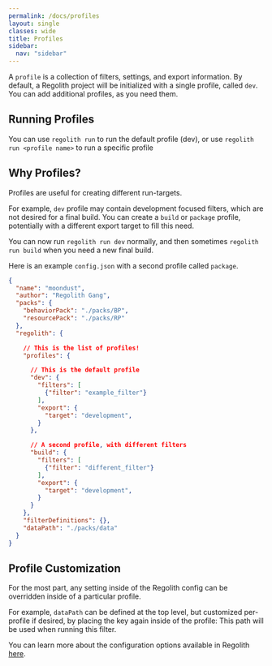 ```yaml
---
permalink: /docs/profiles
layout: single
classes: wide
title: Profiles
sidebar:
  nav: "sidebar"
---
```


A `profile` is a collection of filters, settings, and export information. By default, a Regolith project will be initialized with a single profile, called `dev`. You can add additional profiles, as you need them.

## Running Profiles

You can use `regolith run` to run the default profile (dev), or use `regolith run <profile name>` to run a specific profile

## Why Profiles?

Profiles are useful for creating different run-targets. 

For example, `dev` profile may contain development focused filters, which are not desired for a final build. You can create a `build` or `package` profile, potentially with a different export target to fill this need. 

You can now run `regolith run dev` normally, and then sometimes `regolith run build` when you need a new final build.

Here is an example `config.json` with a second profile called `package`.

```json
{
  "name": "moondust",
  "author": "Regolith Gang",
  "packs": {
    "behaviorPack": "./packs/BP",
    "resourcePack": "./packs/RP"
  },
  "regolith": {

    // This is the list of profiles!
    "profiles": {

      // This is the default profile
      "dev": {
        "filters": [
          {"filter": "example_filter"}
        ],
        "export": {
          "target": "development",
        }
      },

      // A second profile, with different filters
      "build": {
        "filters": [
          {"filter": "different_filter"}
        ],
        "export": {
          "target": "development",
        }
      }
    },
    "filterDefinitions": {},
    "dataPath": "./packs/data"
  }
}
```

## Profile Customization

For the most part, any setting inside of the Regolith config can be overridden inside of a particular profile. 

For example, `dataPath` can be defined at the top level, but customized per-profile if desired, by placing the key again inside of the profile: This path will be used when running this filter.

You can learn more about the configuration options available in Regolith [here](/regolith/docs/configuration).
